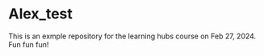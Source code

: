 # Alex_test
This is an exmple repository for the learning hubs course on Feb 27, 2024. Fun fun fun!
